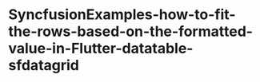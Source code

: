 # SyncfusionExamples-how-to-fit-the-rows-based-on-the-formatted-value-in-Flutter-datatable-sfdatagrid